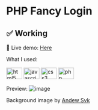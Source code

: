 # PHP Fancy Login

## ✅ Working

🔴 Live demo: <a href="https://demo.goncermor.com/fancy-login/">Here</a>


What I used:
<div align="left">
<a href="https://wikipedia.org/wiki/HTML5"><img src="https://cdn.jsdelivr.net/gh/devicons/devicon/icons/html5/html5-original.svg" height="30" width="42" alt="html5 logo" title="HTML5" /></a>
<a href="https://pt.wikipedia.org/wiki/JavaScript"><img src="https://cdn.jsdelivr.net/gh/devicons/devicon/icons/javascript/javascript-original.svg" height="30" width="42" alt="javascript logo" title="Javascript"/></a>
<a href="https://pt.wikipedia.org/wiki/CSS3" ><img src="https://cdn.jsdelivr.net/gh/devicons/devicon/icons/css3/css3-original.svg" height="30" width="42" alt="css3 logo" title="CSS3" /></a>
<a href="https://www.php.net/"><img src="https://cdn.jsdelivr.net/gh/devicons/devicon/icons/php/php-original.svg" height="30" width="42" alt="php logo" title="PHP"/></a>
</div>

Preview: 
![image](https://user-images.githubusercontent.com/75565920/188870368-1c9d5dae-a488-4f75-9c75-95af6733f963.png)

Background image by <a href="https://unsplash.com/@andrew_svk">Andew Svk</a>
